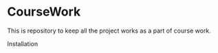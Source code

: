 # CourseWork
This is repository to keep all the project works as a part of course work.


Installation
